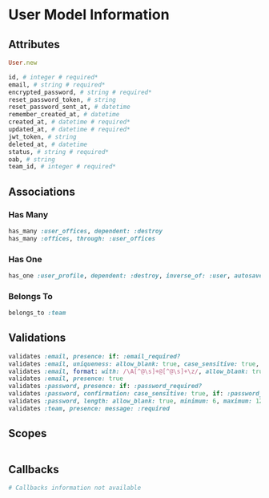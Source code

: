 # User Model Information

## Attributes

```ruby
User.new

id, # integer # required*
email, # string # required*
encrypted_password, # string # required*
reset_password_token, # string
reset_password_sent_at, # datetime
remember_created_at, # datetime
created_at, # datetime # required*
updated_at, # datetime # required*
jwt_token, # string
deleted_at, # datetime
status, # string # required*
oab, # string
team_id, # integer # required*
```

## Associations

### Has Many

```ruby
has_many :user_offices, dependent: :destroy
has_many :offices, through: :user_offices
```

### Has One

```ruby
has_one :user_profile, dependent: :destroy, inverse_of: :user, autosave: true
```

### Belongs To

```ruby
belongs_to :team
```

## Validations

```ruby
validates :email, presence: if: :email_required?
validates :email, uniqueness: allow_blank: true, case_sensitive: true, if: :devise_will_save_change_to_email?
validates :email, format: with: /\A[^@\s]+@[^@\s]+\z/, allow_blank: true, if: :devise_will_save_change_to_email?
validates :email, presence: true
validates :password, presence: if: :password_required?
validates :password, confirmation: case_sensitive: true, if: :password_required?
validates :password, length: allow_blank: true, minimum: 6, maximum: 128
validates :team, presence: message: :required
```

## Scopes

```ruby
```

## Callbacks

```ruby
# Callbacks information not available
```

